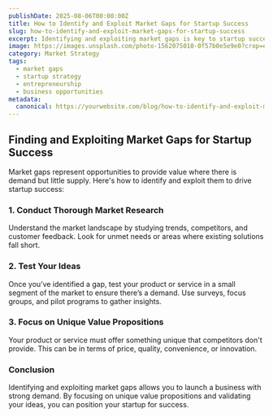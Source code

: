 ```yaml
---
publishDate: 2025-08-06T00:00:00Z
title: How to Identify and Exploit Market Gaps for Startup Success
slug: how-to-identify-and-exploit-market-gaps-for-startup-success
excerpt: Identifying and exploiting market gaps is key to startup success. Here’s how to find untapped opportunities and capitalize on them.
image: https://images.unsplash.com/photo-1562075010-0f57b0e5e9e0?crop=entropy&cs=tinysrgb&fit=max&ixid=MnwzNjQzOXwwfDF8c2VhcmNofDJ8fGZ1bmRpbmclMjBtYXJrZXRpbmd8ZW58MHx8fDE2NzYzNzYzODI&ixlib=rb-1.2.1&q=80&w=1080
category: Market Strategy
tags:
  - market gaps
  - startup strategy
  - entrepreneurship
  - business opportunities
metadata:
  canonical: https://yourwebsite.com/blog/how-to-identify-and-exploit-market-gaps-for-startup-success
---
```


## Finding and Exploiting Market Gaps for Startup Success

Market gaps represent opportunities to provide value where there is demand but little supply. Here's how to identify and exploit them to drive startup success:

### 1. **Conduct Thorough Market Research**
Understand the market landscape by studying trends, competitors, and customer feedback. Look for unmet needs or areas where existing solutions fall short.

### 2. **Test Your Ideas**
Once you’ve identified a gap, test your product or service in a small segment of the market to ensure there’s a demand. Use surveys, focus groups, and pilot programs to gather insights.

### 3. **Focus on Unique Value Propositions**
Your product or service must offer something unique that competitors don't provide. This can be in terms of price, quality, convenience, or innovation.

### Conclusion
Identifying and exploiting market gaps allows you to launch a business with strong demand. By focusing on unique value propositions and validating your ideas, you can position your startup for success.

